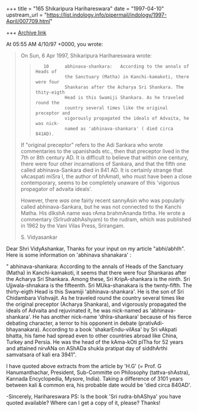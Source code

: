 +++
title = "165 Shikaripura Harihareswara"
date = "1997-04-10"
upstream_url = "https://list.indology.info/pipermail/indology/1997-April/007709.html"

+++
[Archive link](https://list.indology.info/pipermail/indology/1997-April/007709.html)

At 05:55 AM 4/10/97 +0000, you wrote:
>
>On Sun, 6 Apr 1997, Shikaripura Harihareswara wrote:
>
>> 
>>        10      abhinava-shankara:   According to the annals of Heads of 
>>                the Sanctuary (Matha) in Kanchi-kamakoti, there were four 
>>                Shankaras after the Acharya Sri Shankara. The thity-eigth 
>>                Head is this Swamiji Shankara. As he traveled round the 
>>                country several times like the original preceptor and     
>>                vigorously propagated the ideals of Advaita, he was nick-
>>                named as 'abhinava-shankara' ( died circa 841AD). 
>>
>
>If "original preceptor" refers to the Adi Sankara who wrote commentaries
>to the upanishads etc., then that preceptor lived in the 7th or 8th
>century AD. It is difficult to believe that within one century, there were
>four other incarnations of Sankara, and that the fifth one called
>abhinava-Sankara died in 841 AD. It is certainly strange that vAcaspati
>miSra I, the author of bhAmatI, who must have been a close contemporary,
>seems to be completely unaware of this 'vigorous propagator of advaita
>ideals'.
>
>However, there *was* one fairly recent sannyAsin who was popularly called
>abhinava-Sankara, but he was not connected to the Kanchi Matha. His
>dIkshA name was rAma brahmAnanda tIrtha. He wrote a commentary
>(SrIrudrabhAshyam) to the rudram, which was published in 1962 by the Vani
>Vilas Press, Srirangam.
>
>S. Vidyasankar
>
>
>
Dear Shri VidyAshankar,
Thanks for your input on my article "abhi/abhIh".
Here is some information on 'abhinava shanakara' :

" abhinava-shankara:   According to the annals of Heads of 
the Sanctuary (Matha) in Kanchi-kamakoti, it seems that 
there were four  Shankaras after the Acharya Sri Shankara.
Among these, Sri KripA-shankara is the ninth. Sri Ujjwala-shnakara
is the fifteenth. Sri MUka-shanakara is the twnty-fifth.
The thirty-eigth Head is this Swamiji 'abhinava-shankara'.
He is the son of Sri Chidambara Vishvajit. 
As he traveled round the country several times like the
original preceptor (Acharya Shankara),  and vigorously propagated
the ideals of Advaita and rejuvinated it, he was nick-named as
'abhinava-shankara'. He has another nick-name 'dhIra-shankara'
because of his fierce debating character, a terror to his opponent
in debate (prativAdi-bhayanakara). According to a book
'shakarEndu-vilAsa' by Sri vAkpati bhatta, his fame had spread 
even to other countries abroad like China, Turkey and Persia.
He was the head of the kAma-kOti pITha for 52 years and attained
nirvANa on AShADa shukla pratipat day of siddhArthi samvatsara
of kali era 3941".

I have quoted above extracts from the article by 'H.G'
(= Prof. G Hanumanthachar, President, Sub-Committe on Philosophy
(tattva-shAstra), Kannada Encyclopedia, Mysore, India). 
Taking a difference of 3101 years between kali & common era,
his probable date would be  'died circa 840AD'.

-Sincerely,
Harihareswara
PS: Is the book 'Sri rudra-bhAShya' you have quoted available?
Where can I get a copy of it, please? Thanks!






